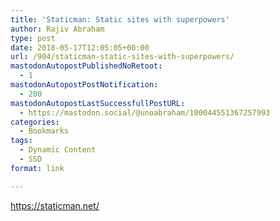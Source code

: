 ```yaml
---
title: 'Staticman: Static sites with superpowers'
author: Rajiv Abraham
type: post
date: 2018-05-17T12:05:05+00:00
url: /904/staticman-static-sites-with-superpowers/
mastodonAutopostPublishedNoRetoot:
  - 1
mastodonAutopostPostNotification:
  - 200
mastodonAutopostLastSuccessfullPostURL:
  - https://mastodon.social/@unoabraham/100044551367257993
categories:
  - Bookmarks
tags:
  - Dynamic Content
  - SSD
format: link

---
```

<https://staticman.net/>